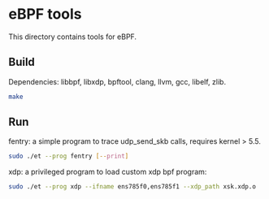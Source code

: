 # eBPF tools

This directory contains tools for eBPF.

## Build

Dependencies: libbpf, libxdp, bpftool, clang, llvm, gcc, libelf, zlib.

```bash
make
```

## Run

fentry: a simple program to trace udp_send_skb calls, requires kernel > 5.5.

```bash
sudo ./et --prog fentry [--print]
```

xdp: a privileged program to load custom xdp bpf program:

```bash
sudo ./et --prog xdp --ifname ens785f0,ens785f1 --xdp_path xsk.xdp.o
```
